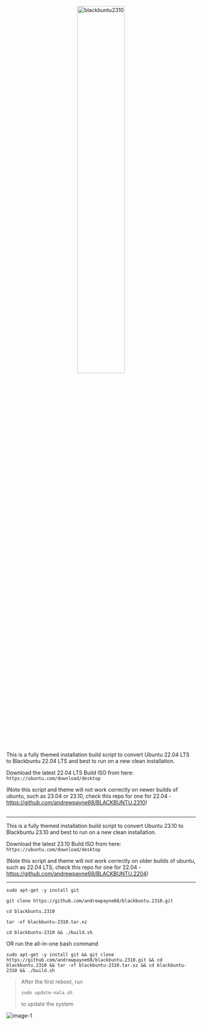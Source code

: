 <p align="center"><a href="https://ibb.co/93LxDrW"><img src="https://i.ibb.co/NnP0vyK/blackbuntu2310.png" alt="blackbuntu2310" border="0" width="50%" height="50%"></a></p>

##

This is a fully themed installation build script to convert Ubuntu 22.04 LTS to Blackbuntu 22.04 LTS and best to run on a new clean installation. 

Download the latest 22.04 LTS Build ISO from here: `https://ubuntu.com/download/desktop`

(Note this script and theme will not work correctly on newer builds of ubuntu, such as 23.04 or 23.10, check this repo for one for 22.04 - https://github.com/andrewpayne68/BLACKBUNTU.2310)
##


* * *
This is a fully themed installation build script to convert Ubuntu 23.10 to Blackbuntu 23.10 and best to run on a new clean installation. 

Download the latest 23.10 Build ISO from here: `https://ubuntu.com/download/desktop`

(Note this script and theme will not work correctly on older builds of ubuntu, such as 22.04 LTS, check this repo for one for 22.04 - https://github.com/andrewpayne68/BLACKBUNTU.2204)
* * *

```
sudo apt-get -y install git
```
```
git clone https://github.com/andrewpayne68/blackbuntu.2310.git
```
```
cd blackbuntu.2310
```
```
tar -xf blackbuntu-2310.tar.xz
```
```
cd blackbuntu-2310 && ./build.sh
```

OR run the all-in-one bash command
```
sudo apt-get -y install git && git clone https://github.com/andrewpayne68/blackbuntu.2310.git && cd blackbuntu.2310 && tar -xf blackbuntu-2310.tar.xz && cd blackbuntu-2310 && ./build.sh
```



 > After the first reboot, run 
 > ```
 > sudo update-nala.sh
 > ```
 > to update the system




![image-1](https://github.com/andrewpayne68/BLACKBUNTU.TAR.XZ/blob/main/Blackbuntu-desktop.jpg)


